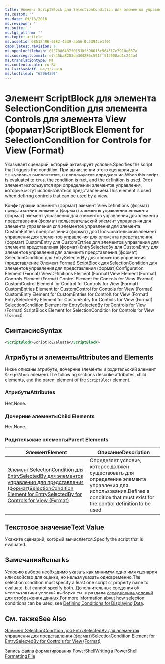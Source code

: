 ```yaml
---
title: Элемент ScriptBlock для SelectionCondition для элементов управления для представления (формат) | Документация Майкрософт
ms.custom: ''
ms.date: 09/13/2016
ms.reviewer: ''
ms.suite: ''
ms.tgt_pltfrm: ''
ms.topic: article
ms.assetid: 08512496-5682-4539-ab56-0c5394ce1f01
caps.latest.revision: 6
ms.openlocfilehash: 0137886437f01518f396613c564517e7910e657a
ms.sourcegitcommit: e7445ba8203da304286c591ff513900ad1c244a4
ms.translationtype: MT
ms.contentlocale: ru-RU
ms.lasthandoff: 04/23/2019
ms.locfileid: "62064396"
---
```

# <a name="scriptblock-element-for-selectioncondition-for-controls-for-view-format"></a><span data-ttu-id="30c41-102">Элемент ScriptBlock для элемента SelectionCondition для элемента Controls для элемента View (формат)</span><span class="sxs-lookup"><span data-stu-id="30c41-102">ScriptBlock Element for SelectionCondition for Controls for View (Format)</span></span>

<span data-ttu-id="30c41-103">Указывает сценарий, который активирует условие.</span><span class="sxs-lookup"><span data-stu-id="30c41-103">Specifies the script that triggers the condition.</span></span> <span data-ttu-id="30c41-104">При вычислении этого сценария для `true`условие выполняется, и используется определение.</span><span class="sxs-lookup"><span data-stu-id="30c41-104">When this script is evaluated to `true`, the condition is met, and the definition is used.</span></span> <span data-ttu-id="30c41-105">Этот элемент используется при определении элементов управления, которые могут использоваться представлением.</span><span class="sxs-lookup"><span data-stu-id="30c41-105">This element is used when defining controls that can be used by a view.</span></span>

<span data-ttu-id="30c41-106">Конфигурации элемента (формат) элемент ViewDefinitions (формат) представление элемента (формат) элементы управления элемента (формат) элемент управления для элементов управления для элемента представления (формат) пользовательский элемент управления для элемента управления для элементов управления для элемента CustomEntries представления (формат) для Пользовательский элемент управления для элементов управления для элемента представления (формат) CustomEntry для CustomEntries для элементов управления для элемента представления (формат) EntrySelectedBy для CustomEntry для элементов управления для элемента представления (формат) SelectionCondition для EntrySelectedBy для элементов управления (представление Элемент Format) ScriptBlock для SelectionCondition для элементов управления для представления (формат)</span><span class="sxs-lookup"><span data-stu-id="30c41-106">Configuration Element (Format) ViewDefinitions Element (Format) View Element (Format) Controls Element (Format) Control Element for Controls for View (Format) CustomControl Element for Control for Controls for View (Format) CustomEntries Element for CustomControl for Controls for View (Format) CustomEntry Element for CustomEntries for Controls for View (Format) EntrySelectedBy Element for CustomEntry for Controls for View (Format) SelectionCondition Element for EntrySelectedBy for Controls for View (Format) ScriptBlock Element for SelectionCondition for Controls for View (Format)</span></span>

## <a name="syntax"></a><span data-ttu-id="30c41-107">Синтаксис</span><span class="sxs-lookup"><span data-stu-id="30c41-107">Syntax</span></span>

```xml
<ScriptBlock>ScriptToEvaluate</ScriptBlock>
```

## <a name="attributes-and-elements"></a><span data-ttu-id="30c41-108">Атрибуты и элементы</span><span class="sxs-lookup"><span data-stu-id="30c41-108">Attributes and Elements</span></span>

<span data-ttu-id="30c41-109">Ниже описаны атрибуты, дочерние элементы и родительский элемент `ScriptBlock` элемент.</span><span class="sxs-lookup"><span data-stu-id="30c41-109">The following sections describe attributes, child elements, and the parent element of the `ScriptBlock` element.</span></span>

### <a name="attributes"></a><span data-ttu-id="30c41-110">Атрибуты</span><span class="sxs-lookup"><span data-stu-id="30c41-110">Attributes</span></span>

<span data-ttu-id="30c41-111">Нет.</span><span class="sxs-lookup"><span data-stu-id="30c41-111">None.</span></span>

### <a name="child-elements"></a><span data-ttu-id="30c41-112">Дочерние элементы</span><span class="sxs-lookup"><span data-stu-id="30c41-112">Child Elements</span></span>

<span data-ttu-id="30c41-113">Нет.</span><span class="sxs-lookup"><span data-stu-id="30c41-113">None.</span></span>

### <a name="parent-elements"></a><span data-ttu-id="30c41-114">Родительские элементы</span><span class="sxs-lookup"><span data-stu-id="30c41-114">Parent Elements</span></span>

|<span data-ttu-id="30c41-115">Элемент</span><span class="sxs-lookup"><span data-stu-id="30c41-115">Element</span></span>|<span data-ttu-id="30c41-116">Описание</span><span class="sxs-lookup"><span data-stu-id="30c41-116">Description</span></span>|
|-------------|-----------------|
|[<span data-ttu-id="30c41-117">Элемент SelectionCondition для EntrySelectedBy для элементов управления для представления (формат)</span><span class="sxs-lookup"><span data-stu-id="30c41-117">SelectionCondition Element for EntrySelectedBy for Controls for View (Format)</span></span>](./selectioncondition-element-for-entryselectedby-for-controls-for-view-format.md)|<span data-ttu-id="30c41-118">Определяет условие, которое должен существовать для определение элемента управления для использования.</span><span class="sxs-lookup"><span data-stu-id="30c41-118">Defines a condition that must exist for the control definition to be used.</span></span>|

## <a name="text-value"></a><span data-ttu-id="30c41-119">Текстовое значение</span><span class="sxs-lookup"><span data-stu-id="30c41-119">Text Value</span></span>

<span data-ttu-id="30c41-120">Укажите сценарий, который вычисляется.</span><span class="sxs-lookup"><span data-stu-id="30c41-120">Specify the script that is evaluated.</span></span>

## <a name="remarks"></a><span data-ttu-id="30c41-121">Замечания</span><span class="sxs-lookup"><span data-stu-id="30c41-121">Remarks</span></span>

<span data-ttu-id="30c41-122">Условию выбора необходимо указать как минимум одно имя сценария или свойство для оценки, но нельзя указать одновременно.</span><span class="sxs-lookup"><span data-stu-id="30c41-122">The selection condition must specify a least one script or property name to evaluate, but cannot specify both.</span></span> <span data-ttu-id="30c41-123">Дополнительные сведения об использовании условий выборки см. в разделе [определение условий для отображения данных](./defining-conditions-for-displaying-data.md).</span><span class="sxs-lookup"><span data-stu-id="30c41-123">For more information about how selection conditions can be used, see [Defining Conditions for Displaying Data](./defining-conditions-for-displaying-data.md).</span></span>

## <a name="see-also"></a><span data-ttu-id="30c41-124">См. также</span><span class="sxs-lookup"><span data-stu-id="30c41-124">See Also</span></span>

[<span data-ttu-id="30c41-125">Элемент SelectionCondition для EntrySelectedBy для элементов управления для представления (формат)</span><span class="sxs-lookup"><span data-stu-id="30c41-125">SelectionCondition Element for EntrySelectedBy for Controls for View (Format)</span></span>](./selectioncondition-element-for-entryselectedby-for-controls-for-view-format.md)

[<span data-ttu-id="30c41-126">Запись файла форматирования PowerShell</span><span class="sxs-lookup"><span data-stu-id="30c41-126">Writing a PowerShell Formatting File</span></span>](./writing-a-powershell-formatting-file.md)
